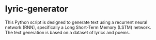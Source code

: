 # lyric-generator
This Python script is designed to generate text using a recurrent neural network (RNN), specifically a Long Short-Term Memory (LSTM) network. The text generation is based on a dataset of lyrics and poems.
